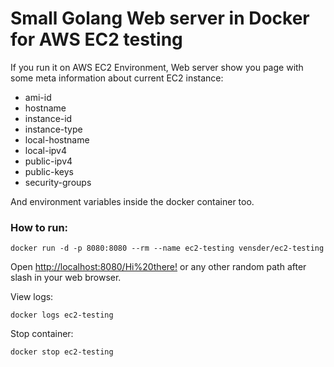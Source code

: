 # Small Golang Web server in Docker for AWS EC2 testing

If you run it on AWS EC2 Environment, Web server show you page with some meta information about current EC2 instance:

* ami-id
* hostname
* instance-id
* instance-type
* local-hostname
* local-ipv4
* public-ipv4
* public-keys
* security-groups

And environment variables inside the docker container too.


### How to run:

``
docker run -d -p 8080:8080 --rm --name ec2-testing vensder/ec2-testing
``

Open [http://localhost:8080/Hi%20there!](http://localhost:8080/Hi%20there!) or any other random path after slash in your web browser.

View logs:

``
docker logs ec2-testing
``

Stop container:

``
docker stop ec2-testing
``
